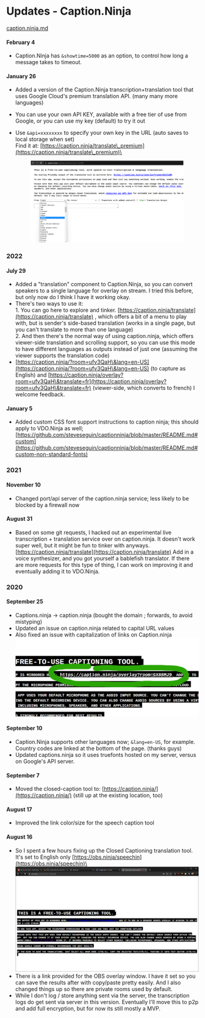 # Updates - Caption.Ninja

[caption.ninja.md](../steves-helper-apps/caption.ninja.md "mention")

#### February 4

* Caption.Ninja has `&showtime=5000` as an option, to control how long a message takes to timeout.

#### January 26

* Added a version of the Caption.Ninja transcription+translation tool that uses Google Cloud's premium translation API. (many many more languages)
* You can use your own API KEY, available with a free tier of use from Google, or you can use my key (default) to try it out
*   Use `&api=xxxxxxxx` to specify your own key in the URL (auto saves to local storage when set)\
    Find it at: [https://caption.ninja/translate\_premium](https://caption.ninja/translate\_premium)\


    <figure><img src="../.gitbook/assets/image (2) (12).png" alt=""><figcaption></figcaption></figure>

### 2022

#### July 29

* Added a "translation" component to Caption.Ninja, so you can convert speakers to a single language for overlay on stream. I tried this before, but only now do I think I have it working okay.
* There's two ways to use it:\
  1\. You can go here to explore and tinker. [https://caption.ninja/translate](https://caption.ninja/translate) , which offers a bit of a menu to play with, but is sender's side-based translation (works in a single page, but you can't translate to more than one language)\
  2\. And then there's the normal way of using caption.ninja, which offers viewer-side translation and scrolling support, so you can use this mode to have different languages as outputs instead of just one (assuming the viewer supports the translation code)
* [https://caption.ninja/?room=ufv3QaH\&lang=en-US](https://caption.ninja/?room=ufv3QaH\&lang=en-US) (to capture as English) and [https://caption.ninja/overlay?room=ufv3QaH\&translate=fr](https://caption.ninja/overlay?room=ufv3QaH\&translate=fr) (viewer-side, which converts to french) I welcome feedback.

#### January 5

* Added custom CSS font support instructions to caption ninja; this should apply to VDO.Ninja as well; [https://github.com/steveseguin/captionninja/blob/master/README.md#custom](https://github.com/steveseguin/captionninja/blob/master/README.md#custom-non-standard-fonts)

### 2021

#### November 10

* Changed port/api server of the caption.ninja service; less likely to be blocked by a firewall now

#### August 31

* Based on some git requests, I hacked out an experimental live transcription + translation service over on caption.ninja. It doesn't work super well, but it might be fun to tinker with anyways. [https://caption.ninja/translate](https://caption.ninja/translate) Add in a voice synthesizer, and you got yourself a bablefish translator. If there are more requests for this type of thing, I can work on improving it and eventually adding it to VDO.Ninja.

### 2020

#### September 25

* Captions.ninja -> caption.ninja (bought the domain ; forwards, to avoid mistyping)
* Updated an issue on caption.ninja related to capital URL values
* Also fixed an issue with capitalization of links on Caption.ninja\
  ![](<../.gitbook/assets/image (1) (3) (2).png>)

#### September 10

* Caption.Ninja supports other languages now; `&lang=en-US`, for example. Country codes are linked at the bottom of the page. (thanks guys)
* Updated captions.ninja so it uses truefonts hosted on my server, versus on Google's API server.

#### September 7

* Moved the closed-caption tool to: [https://caption.ninja/](https://caption.ninja/) (still up at the existing location, too)

#### August 17

* Improved the link color/size for the speech caption tool

#### August 16

* So I spent a few hours fixing up the Closed Captioning translation tool. It's set to English only [https://obs.ninja/speechin](https://obs.ninja/speechin)\
  ![](<../.gitbook/assets/image (11) (1) (2).png>)
* There is a link provided for the OBS overlay window. I have it set so you can save the results after with copy/paste pretty easily. And I also changed things up so there are private rooms used by default.
* While I don't log / store anything sent via the server, the transcription logs do get sent via server in this version. Eventually I'll move this to p2p and add full encryption, but for now its still mostly a MVP.
